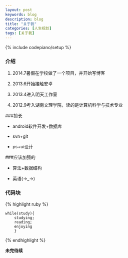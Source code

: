 ```yaml
---
layout: post
keywords: blog
description: blog
title: "关于我"
categories: [人生规划]
tags: [关于我]
---
```

{% include codepiano/setup %}
### 介绍
1. 2014.7暑假在学校做了一个项目，并开始写博客

1. 2013.6开始接触安卓

1. 2013.4进入明天工作室

1. 2012.9考入湖南文理学院，读的是计算机科学与技术专业

###擅长
- android软件开发+数据库

- svn+git

- ps+ui设计

###应该加强的
- 算法+数据结构

- 英语(→_→)

### 代码块
{% highlight ruby %}
    
	while(study){
		studying;
		reading;
		enjoying
		}
{% endhighlight %}

**未完待续**
